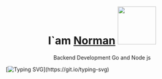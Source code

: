 <h1 align="center">I`am <a href="https://www.youtube.com/watch?v=Wm1ttXHLwl4&ab_channel=KrzysztofUtbult" target="_blank">Norman</a> 
<img src="https://media.tenor.com/ef_emJau35YAAAAi/anime-anime-character.gif" height="100"/></h1>
<p align="center">Backend Development Go and Node js</p>

[![Typing SVG](https://readme-typing-svg.demolab.com?font=Fira+Code&size=23&pause=1000&color=F70000&width=435&lines=I+hope+one+day+you'll+forgive+me.)](https://git.io/typing-svg)

